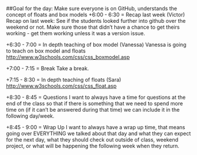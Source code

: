 ##Goal for the day: Make sure everyone is on GitHub, understands the concept of floats and box models
+6:00 - 6:30 = Recap last week (Victor)
Recap on last week: See if the students looked further into github over the weekend or not. Make sure those that didn’t have a chance to get theirs working - get them working unless it was a version issue. 

+6:30 - 7:00 = In depth teaching of box model (Vanessa)
Vanessa is going to teach on box model and floats	
http://www.w3schools.com/css/css_boxmodel.asp	

+7:00 - 7:15 = Break
		Take a break.

+7:15 - 8:30 = In depth teaching of floats (Sara)
http://www.w3schools.com/css/css_float.asp 


+8:30 - 8:45 = Questions
I want to always have a time for questions at the end of the class so that if there is something that we need to spend more time on (if it can’t be answered during that time) we can include it in the following day/week.

+8:45 - 9:00 = Wrap Up
I want to always have a wrap up time, that means going over EVERYTHING we talked about that day and what they can expect for the next day, what they should check out outside of class, weekend project, or what will be happening the following week when they return.

